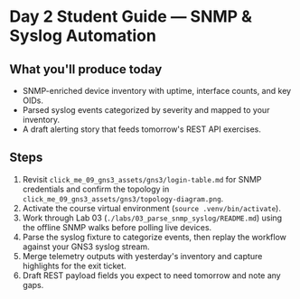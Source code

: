 # Day 2 Student Guide — SNMP & Syslog Automation

## What you'll produce today
- SNMP-enriched device inventory with uptime, interface counts, and key OIDs.
- Parsed syslog events categorized by severity and mapped to your inventory.
- A draft alerting story that feeds tomorrow's REST API exercises.

## Steps
1. Revisit `click_me_09_gns3_assets/gns3/login-table.md` for SNMP credentials and confirm the topology in `click_me_09_gns3_assets/gns3/topology-diagram.png`.
2. Activate the course virtual environment (`source .venv/bin/activate`).
3. Work through Lab 03 (`./labs/03_parse_snmp_syslog/README.md`) using the offline SNMP walks before polling live devices.
4. Parse the syslog fixture to categorize events, then replay the workflow against your GNS3 syslog stream.
5. Merge telemetry outputs with yesterday's inventory and capture highlights for the exit ticket.
6. Draft REST payload fields you expect to need tomorrow and note any gaps.

